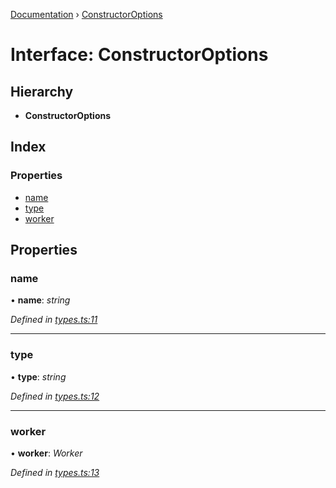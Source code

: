 [Documentation](../README.md) › [ConstructorOptions](constructoroptions.md)

# Interface: ConstructorOptions

## Hierarchy

* **ConstructorOptions**

## Index

### Properties

* [name](constructoroptions.md#name)
* [type](constructoroptions.md#type)
* [worker](constructoroptions.md#worker)

## Properties

###  name

• **name**: *string*

*Defined in [types.ts:11](https://github.com/badbatch/cachemap/blob/141407d/packages/core-worker/src/types.ts#L11)*

___

###  type

• **type**: *string*

*Defined in [types.ts:12](https://github.com/badbatch/cachemap/blob/141407d/packages/core-worker/src/types.ts#L12)*

___

###  worker

• **worker**: *Worker*

*Defined in [types.ts:13](https://github.com/badbatch/cachemap/blob/141407d/packages/core-worker/src/types.ts#L13)*
